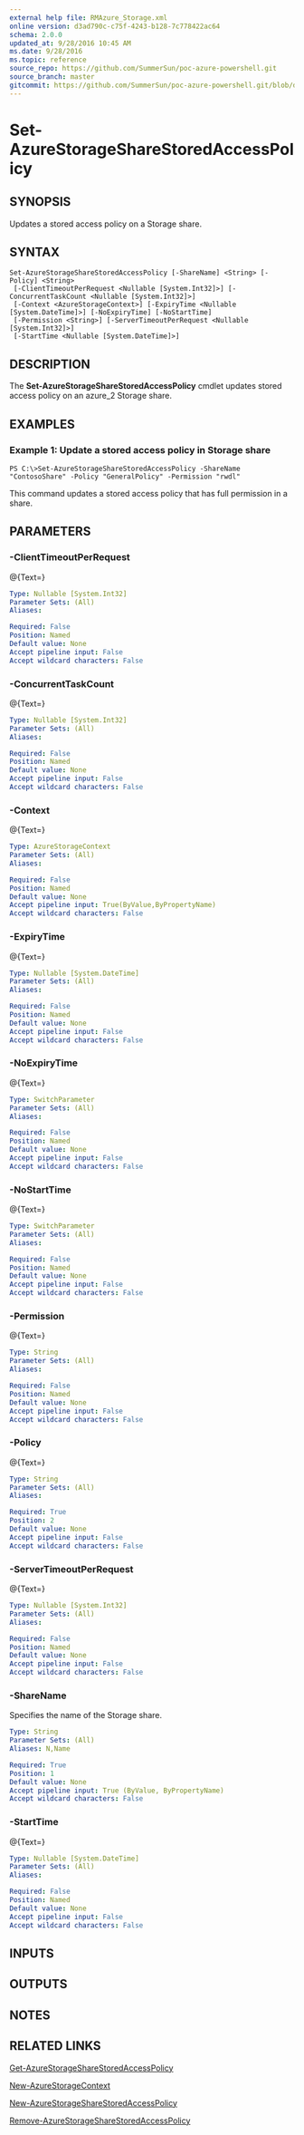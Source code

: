 ```yaml
---
external help file: RMAzure_Storage.xml
online version: d3ad790c-c75f-4243-b128-7c778422ac64
schema: 2.0.0
updated_at: 9/28/2016 10:45 AM
ms.date: 9/28/2016
ms.topic: reference
source_repo: https://github.com/SummerSun/poc-azure-powershell.git
source_branch: master
gitcommit: https://github.com/SummerSun/poc-azure-powershell.git/blob/d8e0dffd31e2c18c8974bff2988471f35271ce83/azureps-cmdlets-docs/Storage/v1.0/Set-AzureStorageShareStoredAccessPolicy.md
---
```


# Set-AzureStorageShareStoredAccessPolicy
## SYNOPSIS
Updates a stored access policy on a Storage share.

## SYNTAX

```
Set-AzureStorageShareStoredAccessPolicy [-ShareName] <String> [-Policy] <String>
 [-ClientTimeoutPerRequest <Nullable [System.Int32]>] [-ConcurrentTaskCount <Nullable [System.Int32]>]
 [-Context <AzureStorageContext>] [-ExpiryTime <Nullable [System.DateTime]>] [-NoExpiryTime] [-NoStartTime]
 [-Permission <String>] [-ServerTimeoutPerRequest <Nullable [System.Int32]>]
 [-StartTime <Nullable [System.DateTime]>]
```

## DESCRIPTION
The **Set-AzureStorageShareStoredAccessPolicy** cmdlet updates stored access policy on an azure_2 Storage share.

## EXAMPLES

### Example 1: Update a stored access policy in Storage share
```
PS C:\>Set-AzureStorageShareStoredAccessPolicy -ShareName "ContosoShare" -Policy "GeneralPolicy" -Permission "rwdl"
```

This command updates a stored access policy that has full permission in a share.

## PARAMETERS

### -ClientTimeoutPerRequest
@{Text=}

```yaml
Type: Nullable [System.Int32]
Parameter Sets: (All)
Aliases: 

Required: False
Position: Named
Default value: None
Accept pipeline input: False
Accept wildcard characters: False
```

### -ConcurrentTaskCount
@{Text=}

```yaml
Type: Nullable [System.Int32]
Parameter Sets: (All)
Aliases: 

Required: False
Position: Named
Default value: None
Accept pipeline input: False
Accept wildcard characters: False
```

### -Context
@{Text=}

```yaml
Type: AzureStorageContext
Parameter Sets: (All)
Aliases: 

Required: False
Position: Named
Default value: None
Accept pipeline input: True(ByValue,ByPropertyName)
Accept wildcard characters: False
```

### -ExpiryTime
@{Text=}

```yaml
Type: Nullable [System.DateTime]
Parameter Sets: (All)
Aliases: 

Required: False
Position: Named
Default value: None
Accept pipeline input: False
Accept wildcard characters: False
```

### -NoExpiryTime
@{Text=}

```yaml
Type: SwitchParameter
Parameter Sets: (All)
Aliases: 

Required: False
Position: Named
Default value: None
Accept pipeline input: False
Accept wildcard characters: False
```

### -NoStartTime
@{Text=}

```yaml
Type: SwitchParameter
Parameter Sets: (All)
Aliases: 

Required: False
Position: Named
Default value: None
Accept pipeline input: False
Accept wildcard characters: False
```

### -Permission
@{Text=}

```yaml
Type: String
Parameter Sets: (All)
Aliases: 

Required: False
Position: Named
Default value: None
Accept pipeline input: False
Accept wildcard characters: False
```

### -Policy
@{Text=}

```yaml
Type: String
Parameter Sets: (All)
Aliases: 

Required: True
Position: 2
Default value: None
Accept pipeline input: False
Accept wildcard characters: False
```

### -ServerTimeoutPerRequest
@{Text=}

```yaml
Type: Nullable [System.Int32]
Parameter Sets: (All)
Aliases: 

Required: False
Position: Named
Default value: None
Accept pipeline input: False
Accept wildcard characters: False
```

### -ShareName
Specifies the name of the Storage share.

```yaml
Type: String
Parameter Sets: (All)
Aliases: N,Name

Required: True
Position: 1
Default value: None
Accept pipeline input: True (ByValue, ByPropertyName)
Accept wildcard characters: False
```

### -StartTime
@{Text=}

```yaml
Type: Nullable [System.DateTime]
Parameter Sets: (All)
Aliases: 

Required: False
Position: Named
Default value: None
Accept pipeline input: False
Accept wildcard characters: False
```

## INPUTS

## OUTPUTS

## NOTES

## RELATED LINKS

[Get-AzureStorageShareStoredAccessPolicy](d3ad790c-c75f-4243-b128-7c778422ac64)

[New-AzureStorageContext](671aeec8-b7f9-49c5-866f-da84f189ab5b)

[New-AzureStorageShareStoredAccessPolicy](d5b956f0-92ca-4246-9860-dfa96f17ed8a)

[Remove-AzureStorageShareStoredAccessPolicy](af46a7c9-dd40-4d0d-9950-56f661dada33)

